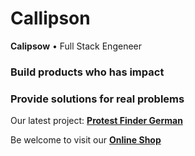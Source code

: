 # Callipson
**Calipsow** • Full Stack Engeneer
### **Build** products who has impact
### **Provide** solutions for real problems

Our latest project:
**[Protest Finder German](https://www.producthunt.com/products/demo-finder-germany)**

Be welcome to visit our **[Online Shop](https://callipson.com)**
